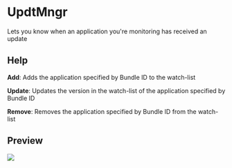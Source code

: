 # UpdtMngr

Lets you know when an application you're monitoring has received an update

## Help

**Add**: Adds the application specified by Bundle ID to the watch-list

**Update**: Updates the version in the watch-list of the application specified by Bundle ID

**Remove**: Removes the application specified by Bundle ID from the watch-list


## Preview

![](https://imgur.com/RiCjaLN)
